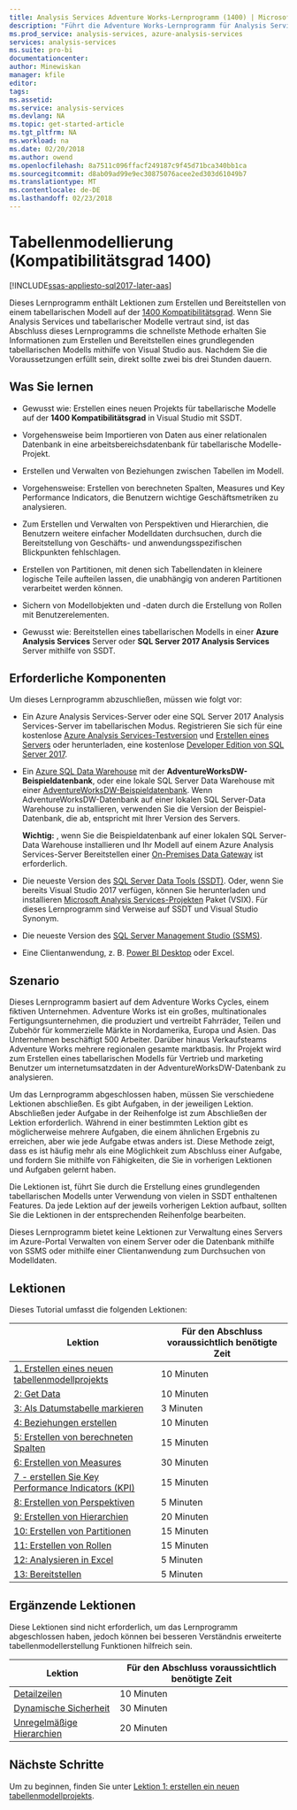 ```yaml
---
title: Analysis Services Adventure Works-Lernprogramm (1400) | Microsoft Docs
description: "Führt die Adventure Works-Lernprogramm für Analysis Services"
ms.prod_service: analysis-services, azure-analysis-services
services: analysis-services
ms.suite: pro-bi
documentationcenter: 
author: Minewiskan
manager: kfile
editor: 
tags: 
ms.assetid: 
ms.service: analysis-services
ms.devlang: NA
ms.topic: get-started-article
ms.tgt_pltfrm: NA
ms.workload: na
ms.date: 02/20/2018
ms.author: owend
ms.openlocfilehash: 8a7511c096ffacf249187c9f45d71bca340bb1ca
ms.sourcegitcommit: d8ab09ad99e9ec30875076acee2ed303d61049b7
ms.translationtype: MT
ms.contentlocale: de-DE
ms.lasthandoff: 02/23/2018
---
```

# <a name="tabular-modeling-1400-compatibility-level"></a>Tabellenmodellierung (Kompatibilitätsgrad 1400)

[!INCLUDE[ssas-appliesto-sql2017-later-aas](../../includes/ssas-appliesto-sql2017-later-aas.md)]

Dieses Lernprogramm enthält Lektionen zum Erstellen und Bereitstellen von einem tabellarischen Modell auf der [1400 Kompatibilitätsgrad](../tabular-models/compatibility-level-for-tabular-models-in-analysis-services.md). Wenn Sie Analysis Services und tabellarischer Modelle vertraut sind, ist das Abschluss dieses Lernprogramms die schnellste Methode erhalten Sie Informationen zum Erstellen und Bereitstellen eines grundlegenden tabellarischen Modells mithilfe von Visual Studio aus. Nachdem Sie die Voraussetzungen erfüllt sein, direkt sollte zwei bis drei Stunden dauern.  
  
## <a name="what-you-learn"></a>Was Sie lernen   
  
-   Gewusst wie: Erstellen eines neuen Projekts für tabellarische Modelle auf der **1400 Kompatibilitätsgrad** in Visual Studio mit SSDT.
  
-   Vorgehensweise beim Importieren von Daten aus einer relationalen Datenbank in eine arbeitsbereichsdatenbank für tabellarische Modelle-Projekt.  
  
-   Erstellen und Verwalten von Beziehungen zwischen Tabellen im Modell.  
  
-   Vorgehensweise: Erstellen von berechneten Spalten, Measures und Key Performance Indicators, die Benutzern wichtige Geschäftsmetriken zu analysieren.  
  
-   Zum Erstellen und Verwalten von Perspektiven und Hierarchien, die Benutzern weitere einfacher Modelldaten durchsuchen, durch die Bereitstellung von Geschäfts- und anwendungsspezifischen Blickpunkten fehlschlagen.  
  
-   Erstellen von Partitionen, mit denen sich Tabellendaten in kleinere logische Teile aufteilen lassen, die unabhängig von anderen Partitionen verarbeitet werden können.  
  
-   Sichern von Modellobjekten und -daten durch die Erstellung von Rollen mit Benutzerelementen.  
  
-   Gewusst wie: Bereitstellen eines tabellarischen Modells in einer **Azure Analysis Services** Server oder **SQL Server 2017 Analysis Services** Server mithilfe von SSDT.  
  
## <a name="prerequisites"></a>Erforderliche Komponenten  

Um dieses Lernprogramm abzuschließen, müssen wie folgt vor:  
  
-   Ein Azure Analysis Services-Server oder eine SQL Server 2017 Analysis Services-Server im tabellarischen Modus. Registrieren Sie sich für eine kostenlose [Azure Analysis Services-Testversion](https://azure.microsoft.com/services/analysis-services/) und [Erstellen eines Servers](https://docs.microsoft.com/azure/analysis-services/analysis-services-create-server) oder herunterladen, eine kostenlose [Developer Edition von SQL Server 2017](https://www.microsoft.com/sql-server/sql-server-downloads).

-   Ein [Azure SQL Data Warehouse](https://docs.microsoft.com/azure/sql-data-warehouse/create-data-warehouse-portal) mit der **AdventureWorksDW-Beispieldatenbank**, oder eine lokale SQL Server Data Warehouse mit einer [AdventureWorksDW-Beispieldatenbank](https://github.com/Microsoft/sql-server-samples/releases/tag/adventureworks). Wenn AdventureWorksDW-Datenbank auf einer lokalen SQL Server-Data Warehouse zu installieren, verwenden Sie die Version der Beispiel-Datenbank, die ab, entspricht mit Ihrer Version des Servers. 

    **Wichtig:** , wenn Sie die Beispieldatenbank auf einer lokalen SQL Server-Data Warehouse installieren und Ihr Modell auf einem Azure Analysis Services-Server Bereitstellen einer [On-Premises Data Gateway](https://docs.microsoft.com/azure/analysis-services/analysis-services-gateway) ist erforderlich.

-   Die neueste Version des [SQL Server Data Tools (SSDT)](https://msdn.microsoft.com/library/mt204009.aspx). Oder, wenn Sie bereits Visual Studio 2017 verfügen, können Sie herunterladen und installieren [Microsoft Analysis Services-Projekten](https://marketplace.visualstudio.com/items?itemName=ProBITools.MicrosoftAnalysisServicesModelingProjects) Paket (VSIX). Für dieses Lernprogramm sind Verweise auf SSDT und Visual Studio Synonym. 

-   Die neueste Version des [SQL Server Management Studio (SSMS)](https://docs.microsoft.com/sql/ssms/download-sql-server-management-studio-ssms).    

-   Eine Clientanwendung, z. B. [Power BI Desktop](https://powerbi.microsoft.com/desktop/) oder Excel. 

## <a name="scenario"></a>Szenario  

Dieses Lernprogramm basiert auf dem Adventure Works Cycles, einem fiktiven Unternehmen. Adventure Works ist ein großes, multinationales Fertigungsunternehmen, die produziert und vertreibt Fahrräder, Teilen und Zubehör für kommerzielle Märkte in Nordamerika, Europa und Asien. Das Unternehmen beschäftigt 500 Arbeiter. Darüber hinaus Verkaufsteams Adventure Works mehrere regionalen gesamte marktbasis. Ihr Projekt wird zum Erstellen eines tabellarischen Modells für Vertrieb und marketing Benutzer um internetumsatzdaten in der AdventureWorksDW-Datenbank zu analysieren.  
  
Um das Lernprogramm abgeschlossen haben, müssen Sie verschiedene Lektionen abschließen. Es gibt Aufgaben, in der jeweiligen Lektion. Abschließen jeder Aufgabe in der Reihenfolge ist zum Abschließen der Lektion erforderlich. Während in einer bestimmten Lektion gibt es möglicherweise mehrere Aufgaben, die einem ähnlichen Ergebnis zu erreichen, aber wie jede Aufgabe etwas anders ist. Diese Methode zeigt, dass es ist häufig mehr als eine Möglichkeit zum Abschluss einer Aufgabe, und fordern Sie mithilfe von Fähigkeiten, die Sie in vorherigen Lektionen und Aufgaben gelernt haben.  
  
Die Lektionen ist, führt Sie durch die Erstellung eines grundlegenden tabellarischen Modells unter Verwendung von vielen in SSDT enthaltenen Features. Da jede Lektion auf der jeweils vorherigen Lektion aufbaut, sollten Sie die Lektionen in der entsprechenden Reihenfolge bearbeiten.
  
Dieses Lernprogramm bietet keine Lektionen zur Verwaltung eines Servers im Azure-Portal Verwalten von einem Server oder die Datenbank mithilfe von SSMS oder mithilfe einer Clientanwendung zum Durchsuchen von Modelldaten. 


## <a name="lessons"></a>Lektionen  

Dieses Tutorial umfasst die folgenden Lektionen:  
  
|Lektion|Für den Abschluss voraussichtlich benötigte Zeit|  
|----------|------------------------------|  
|[1. Erstellen eines neuen tabellenmodellprojekts](../tutorial-tabular-1400/as-lesson-1-create-a-new-tabular-model-project.md)|10 Minuten|  
|[2: Get Data](../tutorial-tabular-1400/as-lesson-2-get-data.md)|10 Minuten|  
|[3: Als Datumstabelle markieren](../tutorial-tabular-1400/as-lesson-3-mark-as-date-table.md)|3 Minuten|  
|[4: Beziehungen erstellen](../tutorial-tabular-1400/as-lesson-4-create-relationships.md)|10 Minuten|  
|[5: Erstellen von berechneten Spalten](../tutorial-tabular-1400/as-lesson-5-create-calculated-columns.md)|15 Minuten|
|[6: Erstellen von Measures](../tutorial-tabular-1400/as-lesson-6-create-measures.md)|30 Minuten|  
|[7 - erstellen Sie Key Performance Indicators (KPI)](../tutorial-tabular-1400/as-lesson-7-create-key-performance-indicators.md)|15 Minuten|  
|[8: Erstellen von Perspektiven](../tutorial-tabular-1400/as-lesson-8-create-perspectives.md)|5 Minuten|  
|[9: Erstellen von Hierarchien](../tutorial-tabular-1400/as-lesson-9-create-hierarchies.md)|20 Minuten|  
|[10: Erstellen von Partitionen](../tutorial-tabular-1400/as-lesson-10-create-partitions.md)|15 Minuten|  
|[11: Erstellen von Rollen](../tutorial-tabular-1400/as-lesson-11-create-roles.md)|15 Minuten|  
|[12: Analysieren in Excel](../tutorial-tabular-1400/as-lesson-12-analyze-in-excel.md)|5 Minuten| 
|[13: Bereitstellen](../tutorial-tabular-1400/as-lesson-13-deploy.md)|5 Minuten|  
  
## <a name="supplemental-lessons"></a>Ergänzende Lektionen  

Diese Lektionen sind nicht erforderlich, um das Lernprogramm abgeschlossen haben, jedoch können bei besseren Verständnis erweiterte tabellenmodellerstellung Funktionen hilfreich sein.  
  
|Lektion|Für den Abschluss voraussichtlich benötigte Zeit|  
|----------|------------------------------|  
|[Detailzeilen](../tutorial-tabular-1400/as-supplemental-lesson-detail-rows.md)|10 Minuten|
|[Dynamische Sicherheit](../tutorial-tabular-1400/as-supplemental-lesson-dynamic-security.md)|30 Minuten|
|[Unregelmäßige Hierarchien](../tutorial-tabular-1400/as-supplemental-lesson-ragged-hierarchies.md)|20 Minuten| 

  
## <a name="next-steps"></a>Nächste Schritte  

Um zu beginnen, finden Sie unter [Lektion 1: erstellen ein neuen tabellenmodellprojekts](../tutorial-tabular-1400/as-lesson-1-create-a-new-tabular-model-project.md).  
  
  
  


